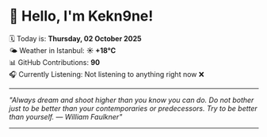 # 👋 Hello, I'm Kekn9ne!

🗓️ Today is: **Thursday, 02 October 2025**  
🌤️ Weather in Istanbul: **☀️   +18°C**  
📊 GitHub Contributions: **90**  
🎧 Currently Listening: Not listening to anything right now ❌

---

_"Always dream and shoot higher than you know you can do. Do not bother just to be better than your contemporaries or predecessors. Try to be better than yourself. — *William Faulkner*"_

---
